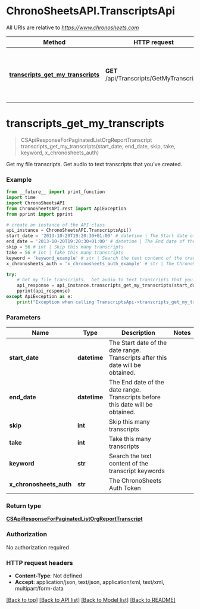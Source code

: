 # ChronoSheetsAPI.TranscriptsApi

All URIs are relative to *https://www.chronosheets.com*

Method | HTTP request | Description
------------- | ------------- | -------------
[**transcripts_get_my_transcripts**](TranscriptsApi.md#transcripts_get_my_transcripts) | **GET** /api/Transcripts/GetMyTranscripts | Get my file transcripts.  Get audio to text transcripts that you&#39;ve created.


# **transcripts_get_my_transcripts**
> CSApiResponseForPaginatedListOrgReportTranscript transcripts_get_my_transcripts(start_date, end_date, skip, take, keyword, x_chronosheets_auth)

Get my file transcripts.  Get audio to text transcripts that you've created.

### Example
```python
from __future__ import print_function
import time
import ChronoSheetsAPI
from ChronoSheetsAPI.rest import ApiException
from pprint import pprint

# create an instance of the API class
api_instance = ChronoSheetsAPI.TranscriptsApi()
start_date = '2013-10-20T19:20:30+01:00' # datetime | The Start date of the date range.  Transcripts after this date will be obtained.
end_date = '2013-10-20T19:20:30+01:00' # datetime | The End date of the date range.  Transcripts before this date will be obtained.
skip = 56 # int | Skip this many transcripts
take = 56 # int | Take this many transcripts
keyword = 'keyword_example' # str | Search the text content of the transcript keywords
x_chronosheets_auth = 'x_chronosheets_auth_example' # str | The ChronoSheets Auth Token

try:
    # Get my file transcripts.  Get audio to text transcripts that you've created.
    api_response = api_instance.transcripts_get_my_transcripts(start_date, end_date, skip, take, keyword, x_chronosheets_auth)
    pprint(api_response)
except ApiException as e:
    print("Exception when calling TranscriptsApi->transcripts_get_my_transcripts: %s\n" % e)
```

### Parameters

Name | Type | Description  | Notes
------------- | ------------- | ------------- | -------------
 **start_date** | **datetime**| The Start date of the date range.  Transcripts after this date will be obtained. | 
 **end_date** | **datetime**| The End date of the date range.  Transcripts before this date will be obtained. | 
 **skip** | **int**| Skip this many transcripts | 
 **take** | **int**| Take this many transcripts | 
 **keyword** | **str**| Search the text content of the transcript keywords | 
 **x_chronosheets_auth** | **str**| The ChronoSheets Auth Token | 

### Return type

[**CSApiResponseForPaginatedListOrgReportTranscript**](CSApiResponseForPaginatedListOrgReportTranscript.md)

### Authorization

No authorization required

### HTTP request headers

 - **Content-Type**: Not defined
 - **Accept**: application/json, text/json, application/xml, text/xml, multipart/form-data

[[Back to top]](#) [[Back to API list]](../README.md#documentation-for-api-endpoints) [[Back to Model list]](../README.md#documentation-for-models) [[Back to README]](../README.md)

